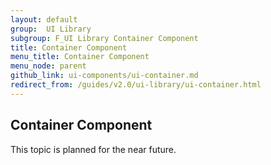 ```yaml
---
layout: default
group:  UI Library
subgroup: F_UI Library Container Component
title: Container Component
menu_title: Container Component
menu_node: parent
github_link: ui-components/ui-container.md
redirect_from: /guides/v2.0/ui-library/ui-container.html
---
```


<h2 id="container">Container Component</h2>

This topic is planned for the near future.
